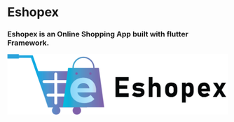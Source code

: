 # Eshopex

### Eshopex is an Online Shopping App built with flutter Framework.
![EshopexLogo](https://raw.githubusercontent.com/ChitrikaGahtori/Eshopex/master/assets/logo/Eshopex_logo.png)

